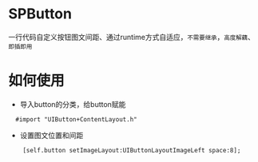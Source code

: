# SPButton
一行代码自定义按钮图文间距、通过runtime方式自适应，`不需要继承`，`高度解藕`、`即插即用`

# 如何使用
- 导入button的分类，给button赋能
```
  #import "UIButton+ContentLayout.h"
  ```
- 设置图文位置和间距
```
    [self.button setImageLayout:UIButtonLayoutImageLeft space:8];
  ```

